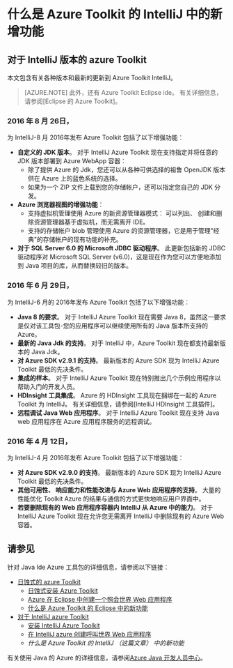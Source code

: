 <properties
    pageTitle="新增的 IntelliJ Azure Toolkit |Microsoft Azure"
    description="了解最新的功能在 Azure Toolkit IntelliJ。"
    services=""
    documentationCenter="java"
    authors="rmcmurray"
    manager="wpickett"
    editor=""/>

<tags
    ms.service="multiple"
    ms.workload="na"
    ms.tgt_pltfrm="multiple"
    ms.devlang="Java"
    ms.topic="article"
    ms.date="08/26/2016" 
    ms.author="robmcm;asirveda;martinsawicki"/>

# <a name="whats-new-in-the-azure-toolkit-for-intellij"></a>什么是 Azure Toolkit 的 IntelliJ 中的新增功能

## <a name="azure-toolkit-for-intellij-releases"></a>对于 IntelliJ 版本的 azure Toolkit

本文包含有关各种版本和最新的更新到 Azure Toolkit IntelliJ。

> [AZURE.NOTE] 此外，还有 Azure Toolkit Eclipse ide。 有关详细信息，请参阅[Eclipse 的 Azure Toolkit]。

### <a name="august-26-2016"></a>2016 年 8 月 26日，

为 IntelliJ-8 月 2016年发布 Azure Toolkit 包括了以下增强功能︰

* **自定义的 JDK 版本**。 对于 IntelliJ Azure Toolkit 现在支持指定并将任意的 JDK 版本部署到 Azure WebApp 容器︰
  - 除了提供 Azure 的 Jdk，您还可以从各种可供选择的祖鲁 OpenJDK 版本供在 Azure 上的蓝色系统的选择。
  - 如果为一个 ZIP 文件上载到您的存储帐户，还可以指定您自己的 JDK 分发。
* **Azure 浏览器视图的增强功能**︰
  - 支持虚拟机管理使用 Azure 的新资源管理器模式︰ 可以列出、 创建和删除资源管理器基于虚拟机，而无需离开 IDE。
  - 支持的存储帐户 blob 管理使用 Azure 的资源管理器，它是用于管理"经典"的存储帐户的现有功能的补充。
* **对于 SQL Server 6.0 的 Microsoft JDBC 驱动程序**。 此更新包括新的 JDBC 驱动程序对 Microsoft SQL Server (v6.0)，这是现在作为您可以方便地添加到 Java 项目的库，从而替换较旧的版本。

### <a name="june-29-2016"></a>2016 年 6 月 29日，

为 IntelliJ-6 月的 2016年发布 Azure Toolkit 包括了以下增强功能︰

* **Java 8 的要求**。 对于 IntelliJ Azure Toolkit 现在需要 Java 8，虽然这一要求是仅对该工具包-您的应用程序可以继续使用所有的 Java 版本所支持的 Azure。
* **最新的 Java Jdk 的支持**。 对于 IntelliJ 中，Azure Toolkit 现在都支持最新版本的 Java Jdk。
* **对 Azure SDK v2.9.1 的支持**。 最新版本的 Azure SDK 现为 IntelliJ Azure Toolkit 最低的先决条件。
* **集成的样本**。 对于 IntelliJ Azure Toolkit 现在特别推出几个示例应用程序以帮助入门的开发人员。
* **HDInsight 工具集成**。 Azure 的 HDInsight 工具现在捆绑在一起的 Azure Toolkit 为 IntelliJ。 有关详细信息，请参阅[IntelliJ HDInsight 工具插件]。
* **远程调试 Java Web 应用程序**。 对于 IntelliJ Azure Toolkit 现在支持 Java web 应用程序在 Azure 应用程序服务的远程调试。

### <a name="april-12-2016"></a>2016 年 4 月 12日，

为 IntelliJ-4 月 2016年发布 Azure Toolkit 包括了以下增强功能︰

* **对 Azure SDK v2.9.0 的支持**。 最新版本的 Azure SDK 现为 IntelliJ Azure Toolkit 最低的先决条件。
* **其他可用性、 响应能力和性能改进与 Azure Web 应用程序的支持**。 大量的性能优化 Toolkit Azure 的结果与通信的方式更快地响应用户界面中。
* **若要删除现有的 Web 应用程序容器内 IntelliJ 从 Azure 中的能力**。 对于 IntelliJ Azure Toolkit 现在允许您无需离开 IntelliJ 中删除现有的 Azure Web 容器。

## <a name="see-also"></a>请参见 ##

针对 Java Ide Azure 工具包的详细信息，请参阅以下链接︰

- [日蚀式的 azure Toolkit]
  - [日蚀式安装 Azure Toolkit]
  - [Azure 在 Eclipse 中创建一个照会世界 Web 应用程序]
  - [什么是 Azure Toolkit 的 Eclipse 中的新功能]
- [对于 IntelliJ azure Toolkit]
  - [安装 IntelliJ Azure Toolkit]
  - [在 IntelliJ azure 创建呼叫世界 Web 应用程序]
  - *什么是 Azure Toolkit 的 IntelliJ （这篇文章） 中的新功能*

有关使用 Java 的 Azure 的详细信息，请参阅[Azure Java 开发人员中心]。

<!-- URL List -->

[日蚀式的 azure Toolkit]: ./azure-toolkit-for-eclipse.md
[对于 IntelliJ azure Toolkit]: ./azure-toolkit-for-intellij.md
[Azure 在 Eclipse 中创建一个照会世界 Web 应用程序]: ./app-service-web/app-service-web-eclipse-create-hello-world-web-app.md
[在 IntelliJ azure 创建呼叫世界 Web 应用程序]: ./app-service-web/app-service-web-intellij-create-hello-world-web-app.md
[日蚀式安装 Azure Toolkit]: ./azure-toolkit-for-eclipse-installation.md
[安装 IntelliJ Azure Toolkit]: ./azure-toolkit-for-intellij-installation.md
[什么是 Azure Toolkit 的 Eclipse 中的新功能]: ./azure-toolkit-for-eclipse-whats-new.md
[What's New in the Azure Toolkit for IntelliJ]: ./azure-toolkit-for-intellij-whats-new.md

[Azure Java 开发人员中心]: http://go.microsoft.com/fwlink/?LinkID=699547

[用于 IntelliJ HDInsight 工具插件。]: ./hdinsight/hdinsight-apache-spark-intellij-tool-plugin.md
